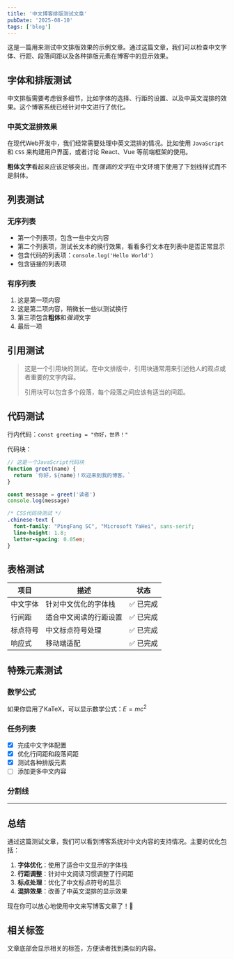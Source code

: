 ```yaml
---
title: '中文博客排版测试文章'
pubDate: '2025-08-10'
tags: ['blog']
---
```


这是一篇用来测试中文排版效果的示例文章。通过这篇文章，我们可以检查中文字体、行距、段落间距以及各种排版元素在博客中的显示效果。

## 字体和排版测试

中文排版需要考虑很多细节，比如字体的选择、行距的设置、以及中英文混排的效果。这个博客系统已经针对中文进行了优化。

### 中英文混排效果

在现代Web开发中，我们经常需要处理中英文混排的情况。比如使用 `JavaScript` 和 `CSS` 来构建用户界面，或者讨论 React、Vue 等前端框架的使用。

**粗体文字**看起来应该足够突出，而*强调的文字*在中文环境下使用了下划线样式而不是斜体。

## 列表测试

### 无序列表
- 第一个列表项，包含一些中文内容
- 第二个列表项，测试长文本的换行效果，看看多行文本在列表中是否正常显示
- 包含代码的列表项：`console.log('Hello World')`
- 包含链接的列表项

### 有序列表
1. 这是第一项内容
2. 这是第二项内容，稍微长一些以测试换行
3. 第三项包含**粗体**和*强调*文字
4. 最后一项

## 引用测试

> 这是一个引用块的测试。在中文排版中，引用块通常用来引述他人的观点或者重要的文字内容。
> 
> 引用块可以包含多个段落，每个段落之间应该有适当的间距。

## 代码测试

行内代码：`const greeting = "你好，世界！"`

代码块：

```javascript
// 这是一个JavaScript代码块
function greet(name) {
  return `你好，${name}！欢迎来到我的博客。`
}

const message = greet('读者')
console.log(message)
```

```css
/* CSS代码块测试 */
.chinese-text {
  font-family: "PingFang SC", "Microsoft YaHei", sans-serif;
  line-height: 1.8;
  letter-spacing: 0.05em;
}
```

## 表格测试

| 项目 | 描述 | 状态 |
|------|------|------|
| 中文字体 | 针对中文优化的字体栈 | ✅ 已完成 |
| 行间距 | 适合中文阅读的行距设置 | ✅ 已完成 |
| 标点符号 | 中文标点符号处理 | ✅ 已完成 |
| 响应式 | 移动端适配 | ✅ 已完成 |

## 特殊元素测试

### 数学公式
如果你启用了KaTeX，可以显示数学公式：$E = mc^2$

### 任务列表
- [x] 完成中文字体配置
- [x] 优化行间距和段落间距  
- [x] 测试各种排版元素
- [ ] 添加更多中文内容

### 分割线

---

## 总结

通过这篇测试文章，我们可以看到博客系统对中文内容的支持情况。主要的优化包括：

1. **字体优化**：使用了适合中文显示的字体栈
2. **行距调整**：针对中文阅读习惯调整了行间距
3. **标点处理**：优化了中文标点符号的显示
4. **混排效果**：改善了中英文混排的显示效果

现在你可以放心地使用中文来写博客文章了！🎉

## 相关标签

文章底部会显示相关的标签，方便读者找到类似的内容。